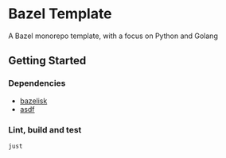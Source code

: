 # Bazel Template

A Bazel monorepo template, with a focus on Python and Golang

## Getting Started

### Dependencies

- [bazelisk](https://github.com/bazelbuild/bazelisk)
- [asdf](https://asdf-vm.com/)

### Lint, build and test

```sh
just
```
